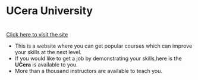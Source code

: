 # UCera University<h1>

[Click here to visit the site](https://ucera2.netlify.app/)

- This is a website where you can get popular courses which can improve your skills at the next level.
- If you would like to get a job by demonstrating your skills,here is the **UCera** is available to you.
- More than a thousand instructors are available to teach you.
